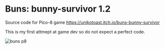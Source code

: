 # Buns: bunny-survivor 1.2

Source code for Pico-8 game https://unikotoast.itch.io/buns-bunny-survivor

This is my first attmept at game dev so do not expect a perfect code.


![buns p8](https://user-images.githubusercontent.com/106836544/172067388-8d1981da-781e-4e77-93d8-80c5babb808e.png)
